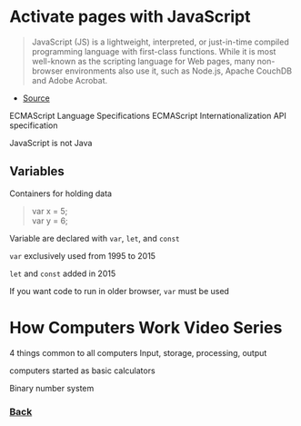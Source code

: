 # Activate pages with JavaScript

> JavaScript (JS) is a lightweight, interpreted, or just-in-time compiled programming language with first-class functions. While it is most well-known as the scripting language for Web pages, many non-browser environments also use it, such as Node.js, Apache CouchDB and Adobe Acrobat.
- [Source](https://developer.mozilla.org/en-US/docs/Web/JavaScript)

ECMAScript Language Specifications
ECMAScript Internationalization API specification

JavaScript is not Java

## Variables

Containers for holding data 
> var x = 5; <br>
> var y = 6;

Variable are declared with  `var`, `let`, and `const`

`var` exclusively used from 1995 to 2015

`let` and `const` added in 2015

If you want code to run in older browser, `var` must be used



# How Computers Work Video Series

4 things common to all computers
Input, storage, processing, output

computers started as basic calculators

Binary number system


### [Back](/reading-notes/102/102-TOC.html)
